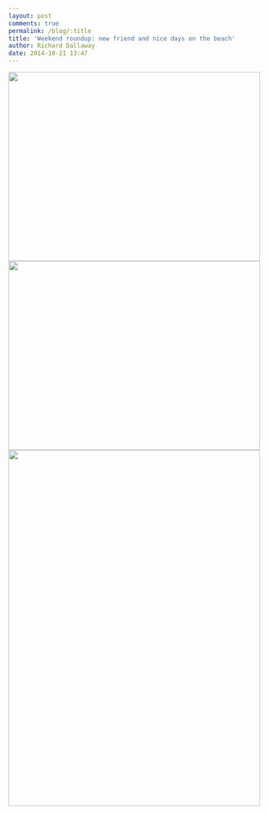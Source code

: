 ```yaml
---
layout: post
comments: true
permalink: /blog/:title
title: 'Weekend roundup: new friend and nice days on the beach'
author: Richard Dallaway
date: 2014-10-21 13:47
---
```


<div><a href="//static.skitters.dallaway.com/tp_2014-10-18_13_51_12.jpg"><img src="//static.skitters.dallaway.com/tp_thumb_2014-10-18_13_51_12.jpg" width="500" height="375"/></a></div><div><a href="//static.skitters.dallaway.com/tp_2014-10-19_15_05_05.jpg"><img src="//static.skitters.dallaway.com/tp_thumb_2014-10-19_15_05_05.jpg" width="500" height="375"/></a></div><div><a href="//static.skitters.dallaway.com/tp_2014-10-19_15_12_40.jpg"><img src="//static.skitters.dallaway.com/tp_thumb_2014-10-19_15_12_40.jpg" width="500" height="706"/></a></div>


    
      
